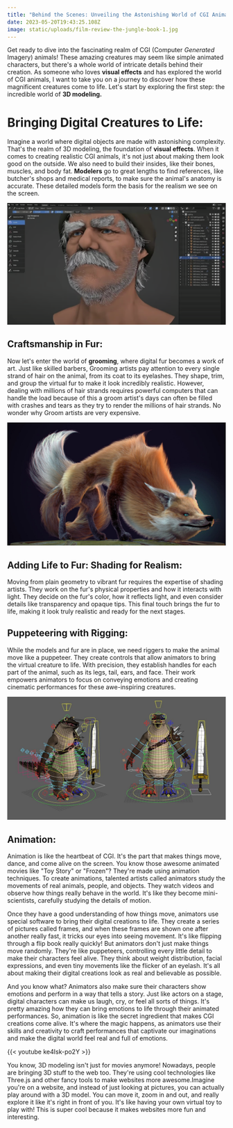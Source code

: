 ```yaml
---
title: "Behind the Scenes: Unveiling the Astonishing World of CGI Animals"
date: 2023-05-20T19:43:25.108Z
image: static/uploads/film-review-the-jungle-book-1.jpg
---
```

Get ready to dive into the fascinating realm of CGI (Computer *Generated* Imagery) animals! These amazing creatures may seem like simple animated characters, but there's a whole world of intricate details behind their creation. As someone who loves **visual effects** and has explored the world of CGI animals, I want to take you on a journey to discover how these magnificent creatures come to life. Let's start by exploring the first step: the incredible world of **3D modeling.**

# Bringing Digital Creatures to Life:

Imagine a world where digital objects are made with astonishing complexity. That's the realm of 3D modeling, the foundation of **visual effects**. When it comes to creating realistic CGI animals, it's not just about making them look good on the outside. We also need to build their insides, like their bones, muscles, and body fat. **Modelers** go to great lengths to find references, like butcher's shops and medical reports, to make sure the animal's anatomy is accurate. These detailed models form the basis for the realism we see on the screen.

![](static/uploads/ssss.png)

## Craftsmanship in Fur:

Now let's enter the world of **grooming**, where digital fur becomes a work of art. Just like skilled barbers,
Grooming artists pay attention to every single strand of hair on the animal, from its coat to its eyelashes.
They shape, trim, and group the virtual fur to make it look incredibly realistic. However, dealing with millions 
of hair strands requires powerful computers that can handle the load because of this a groom artist's days can often be filled with crashes and tears as they try to render the millions of hair strands. No wonder why 
Groom artists are very expensive. 

![](static/uploads/sans-titre-9.jpg)

## Adding Life to Fur: Shading for Realism:

Moving from plain geometry to vibrant fur requires the expertise of shading artists. They work on the fur's physical properties and how it interacts with light. They decide on the fur's color, how it reflects light, and even consider details like transparency and opaque tips. This final touch brings the fur to life, making it look truly realistic and ready for the next stages.

## Puppeteering with Rigging:

While the models and fur are in place, we need riggers to make the animal move like a puppeteer. They create controls that allow animators to bring the virtual creature to life. With precision, they establish handles for each part of the animal, such as its legs, tail, ears, and face. Their work empowers animators to focus on conveying emotions and creating cinematic performances for these awe-inspiring creatures.

![](static/uploads/large_0.jpeg)

## Animation:

Animation is like the heartbeat of CGI. It's the part that makes things move, dance, and come alive on the screen. You know those awesome animated movies like "Toy Story" or "Frozen"? They're made using animation techniques. To create animations, talented artists called animators study the movements of real animals, people, and objects. They watch videos and observe how things really behave in the world. It's like they become mini-scientists, carefully studying the details of motion.

Once they have a good understanding of how things move, animators use special software to bring their digital creations to life. They create a series of pictures called frames, and when these frames are shown one after another really fast, it tricks our eyes into seeing movement. It's like flipping through a flip book really quickly! But animators don't just make things move randomly. They're like puppeteers, controlling every little detail to make their characters feel alive. They think about weight distribution, facial expressions, and even tiny movements like the flicker of an eyelash. It's all about making their digital creations look as real and believable as possible.

And you know what? Animators also make sure their characters show emotions and perform in a way that tells a story. Just like actors on a stage, digital characters can make us laugh, cry, or feel all sorts of things. It's pretty amazing how they can bring emotions to life through their animated performances. So, animation is like the secret ingredient that makes CGI creations come alive. It's where the magic happens, as animators use their skills and creativity to craft performances that captivate our imaginations and make the digital world feel real and full of emotions.

{﻿{< youtube ke4Isk-po2Y >}}

You know, 3D modeling isn't just for movies anymore! Nowadays, people are bringing 3D stuff to the web too. They're using cool technologies like Three.js and other fancy tools to make websites more awesome.Imagine you're on a website, and instead of just looking at pictures, you can actually play around with a 3D model. You can move it, zoom in and out, and really explore it like it's right in front of you. It's like having your own virtual toy to play with! This is super cool because it makes websites more fun and interesting.